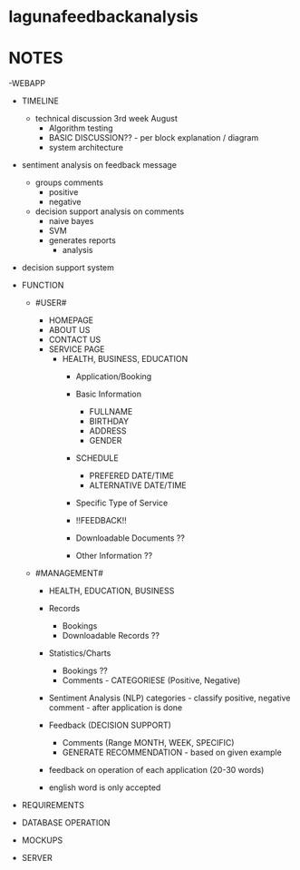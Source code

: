 # lagunafeedbackanalysis

# NOTES
  -WEBAPP
  * TIMELINE
    * technical discussion 3rd week August
      * Algorithm testing
      * BASIC DISCUSSION?? - per block explanation / diagram
      * system architecture
  
  * sentiment analysis on feedback message 
    * groups comments
      * positive
      * negative
    * decision support analysis on comments 
      * naive bayes
      * SVM
      * generates reports
        * analysis
    
  * decision support system
  * FUNCTION
    * #USER#
      * HOMEPAGE
      * ABOUT US
      * CONTACT US
      * SERVICE PAGE
        * HEALTH, BUSINESS, EDUCATION
          * Application/Booking
           * Basic Information
             * FULLNAME
             * BIRTHDAY
             * ADDRESS
             * GENDER
           * SCHEDULE 
             * PREFERED DATE/TIME
             * ALTERNATIVE DATE/TIME
           * Specific Type of Service
           * !!FEEDBACK!!
           
          * Downloadable Documents ??
          * Other Information ??

      
    * #MANAGEMENT#
      * HEALTH, EDUCATION, BUSINESS
      
      * Records
        * Bookings
        * Downloadable Records ??
        
      * Statistics/Charts
        * Bookings ??
        * Comments - CATEGORIESE (Positive, Negative)
      * Sentiment Analysis (NLP) categories - classify positive, negative comment - after application is done
      * Feedback (DECISION SUPPORT)
        * Comments (Range MONTH, WEEK, SPECIFIC)
        * GENERATE RECOMMENDATION - based on given example
      
      * feedback on operation of each application (20-30 words)
      * english word is only accepted
      
  * REQUIREMENTS
   * DATABASE OPERATION
   * MOCKUPS
   * SERVER
